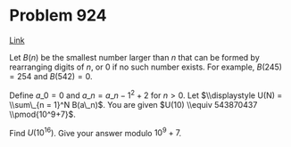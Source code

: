 # Problem 924

[Link](https://projecteuler.net/problem=924)

Let $B(n)$ be the smallest number larger than $n$ that can be formed by rearranging digits of $n$, or $0$ if no such number exists. For example, $B(245) = 254$ and $B(542) = 0$.

Define $a\_0 = 0$ and $a\_n = a\_{n - 1}^2 + 2$ for $n>0$. Let $\\displaystyle U(N) = \\sum\_{n = 1}^N B(a\_n)$. You are given $U(10) \\equiv 543870437 \\pmod{10^9+7}$.

Find $U(10^{16})$. Give your answer modulo $10^9 + 7$.
